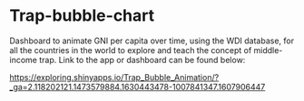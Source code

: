 # Trap-bubble-chart

Dashboard to animate GNI per capita over time, using the WDI
database, for all the countries in the world to explore and teach the concept of middle-income
trap. Link to the app or dashboard can be found below:

https://exploring.shinyapps.io/Trap_Bubble_Animation/?_ga=2.118202121.1473579884.1630443478-1007841347.1607906447
